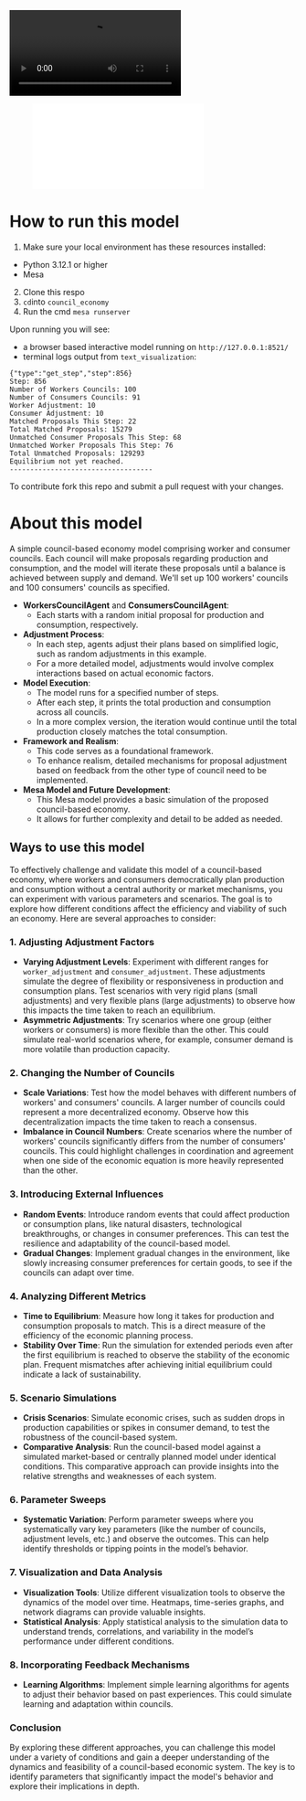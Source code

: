 ![](https://gitlab.com/titancassini/simple-council-economy-mesa-model/-/raw/main/assets/video2248653506.mp4)
<figure class="video_container">
  <iframe src="/titancassini/simple-council-economy-mesa-model/-/raw/main/assets/video2248653506.mp4" frameborder="0" allowfullscreen="true"> 
</iframe>
</figure>

# How to run this model

1. Make sure your local environment has these resources installed:
- Python 3.12.1 or higher
- Mesa

2. Clone this respo
3. `cd`into `council_economy`
4. Run the cmd `mesa runserver` 


Upon running you will see: 
- a browser based interactive model running on `http://127.0.0.1:8521/` 
 - terminal logs output from `text_visualization`: 
```-----------------------------------
{"type":"get_step","step":856}
Step: 856
Number of Workers Councils: 100
Number of Consumers Councils: 91
Worker Adjustment: 10
Consumer Adjustment: 10
Matched Proposals This Step: 22
Total Matched Proposals: 15279
Unmatched Consumer Proposals This Step: 68
Unmatched Worker Proposals This Step: 76
Total Unmatched Proposals: 129293
Equilibrium not yet reached.
-----------------------------------
```
To contribute fork this repo and submit a pull request with your changes.

# About this model

 A simple council-based economy model comprising worker and consumer councils. Each council will make proposals regarding production and consumption, and the model will iterate these proposals until a balance is achieved between supply and demand. We'll set up 100 workers' councils and 100 consumers' councils as specified.

- **WorkersCouncilAgent** and **ConsumersCouncilAgent**:
  - Each starts with a random initial proposal for production and consumption, respectively.
- **Adjustment Process**:
  - In each step, agents adjust their plans based on simplified logic, such as random adjustments in this example.
  - For a more detailed model, adjustments would involve complex interactions based on actual economic factors.
- **Model Execution**:
  - The model runs for a specified number of steps.
  - After each step, it prints the total production and consumption across all councils.
  - In a more complex version, the iteration would continue until the total production closely matches the total consumption.
- **Framework and Realism**:
  - This code serves as a foundational framework.
  - To enhance realism, detailed mechanisms for proposal adjustment based on feedback from the other type of council need to be implemented.
- **Mesa Model and Future Development**:
  - This Mesa model provides a basic simulation of the proposed council-based economy.
  - It allows for further complexity and detail to be added as needed.


## Ways to use this model
To effectively challenge and validate this model of a council-based economy, where workers and consumers democratically plan production and consumption without a central authority or market mechanisms, you can experiment with various parameters and scenarios. The goal is to explore how different conditions affect the efficiency and viability of such an economy. Here are several approaches to consider:

### 1. Adjusting Adjustment Factors
- **Varying Adjustment Levels**: Experiment with different ranges for `worker_adjustment` and `consumer_adjustment`. These adjustments simulate the degree of flexibility or responsiveness in production and consumption plans. Test scenarios with very rigid plans (small adjustments) and very flexible plans (large adjustments) to observe how this impacts the time taken to reach an equilibrium.
- **Asymmetric Adjustments**: Try scenarios where one group (either workers or consumers) is more flexible than the other. This could simulate real-world scenarios where, for example, consumer demand is more volatile than production capacity.

### 2. Changing the Number of Councils
- **Scale Variations**: Test how the model behaves with different numbers of workers' and consumers' councils. A larger number of councils could represent a more decentralized economy. Observe how this decentralization impacts the time taken to reach a consensus.
- **Imbalance in Council Numbers**: Create scenarios where the number of workers' councils significantly differs from the number of consumers' councils. This could highlight challenges in coordination and agreement when one side of the economic equation is more heavily represented than the other.

### 3. Introducing External Influences
- **Random Events**: Introduce random events that could affect production or consumption plans, like natural disasters, technological breakthroughs, or changes in consumer preferences. This can test the resilience and adaptability of the council-based model.
- **Gradual Changes**: Implement gradual changes in the environment, like slowly increasing consumer preferences for certain goods, to see if the councils can adapt over time.

### 4. Analyzing Different Metrics
- **Time to Equilibrium**: Measure how long it takes for production and consumption proposals to match. This is a direct measure of the efficiency of the economic planning process.
- **Stability Over Time**: Run the simulation for extended periods even after the first equilibrium is reached to observe the stability of the economic plan. Frequent mismatches after achieving initial equilibrium could indicate a lack of sustainability.

### 5. Scenario Simulations
- **Crisis Scenarios**: Simulate economic crises, such as sudden drops in production capabilities or spikes in consumer demand, to test the robustness of the council-based system.
- **Comparative Analysis**: Run the council-based model against a simulated market-based or centrally planned model under identical conditions. This comparative approach can provide insights into the relative strengths and weaknesses of each system.

### 6. Parameter Sweeps
- **Systematic Variation**: Perform parameter sweeps where you systematically vary key parameters (like the number of councils, adjustment levels, etc.) and observe the outcomes. This can help identify thresholds or tipping points in the model’s behavior.

### 7. Visualization and Data Analysis
- **Visualization Tools**: Utilize different visualization tools to observe the dynamics of the model over time. Heatmaps, time-series graphs, and network diagrams can provide valuable insights.
- **Statistical Analysis**: Apply statistical analysis to the simulation data to understand trends, correlations, and variability in the model’s performance under different conditions.

### 8. Incorporating Feedback Mechanisms
- **Learning Algorithms**: Implement simple learning algorithms for agents to adjust their behavior based on past experiences. This could simulate learning and adaptation within councils.

### Conclusion
By exploring these different approaches, you can challenge this model under a variety of conditions and gain a deeper understanding of the dynamics and feasibility of a council-based economic system. The key is to identify parameters that significantly impact the model's behavior and explore their implications in depth.
